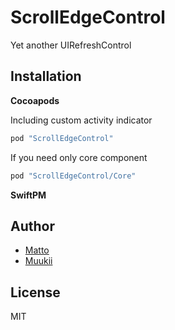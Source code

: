 # ScrollEdgeControl
Yet another UIRefreshControl

## Installation

**Cocoapods**

Including custom activity indicator
```ruby
pod "ScrollEdgeControl"
```

If you need only core component
```ruby
pod "ScrollEdgeControl/Core"
```

**SwiftPM**



## Author

- [Matto](https://github.com/takumatt)
- [Muukii](https://github.com/muukii)

## License

MIT
